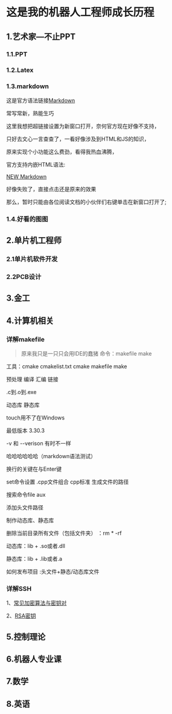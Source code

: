 # 这是我的机器人工程师成长历程 #

## 1.艺术家—不止PPT 
### 1.1.PPT 
### 1.2.Latex 
### 1.3.markdown 
这是官方语法链接[Markdown](https://markdown.com.cn/basic-syntax/)

常写常新，熟能生巧

这里我想把超链接设置为新窗口打开，奈何官方现在好像不支持，

只好去文心一言查查了，一看好像涉及到HTML和JS的知识，

原来实现个小功能这么费劲，看得我热血沸腾，

官方支持内嵌HTML语法:

<a href="https://markdown.com.cn/basic-syntax/" target="_blank">NEW Markdown</a>

好像失败了，直接点击还是原来的效果

那么，暂时只能由各位阅读文档的小伙伴们右键单击在新窗口打开了;

### 1.4.好看的图图 
## 2.单片机工程师 
### 2.1单片机软件开发
### 2.2PCB设计

## 3.金工 

## 4.计算机相关
### 详解makefile
> 原来我只是一只只会用IDE的蠢猪
命令：makefile  make 

工具：cmake   cmakelist.txt   cmake  makefile   make

预处理 编译 汇编 链接

.c到.o到.exe

动态库 静态库

touch用不了在Windows

最低版本 3.30.3

-v 和 --verison 有时不一样 

哈哈哈哈哈哈（markdown语法测试）

换行的关键在与Enter键

set命令设置   .cpp文件组合   cpp标准   生成文件的路径

搜索命令file aux

添加头文件路径

制作动态库、静态库

删除当前目录所有文件（包括文件夹）
：rm * -rf

动态库：lib + .so或者.dll

静态库：lib + .lib或者.a

如何发布项目
:头文件+静态/动态库文件

### 详解SSH
1、[常见加密算法与密钥对](https://zhuanlan.zhihu.com/p/347114235)

2、[RSA密钥](https://www.bilibili.com/video/BV1XP4y1A7Ui/?spm_id_from=333.788.recommend_more_video.0&vd_source=2922e33407c68c03ce52c8771580887c)

## 5.控制理论

## 6.机器人专业课

## 7.数学

## 8.英语


